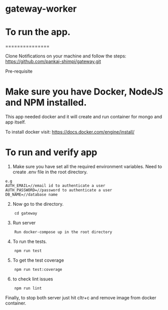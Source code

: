 # gateway-worker

# To run the app.

===============

Clone Notifications on your machine and follow the steps:
https://github.com/pankaj-shimpi/gateway.git

Pre-requisite

# Make sure you have Docker, NodeJS and NPM installed.

This app needed docker and it will create and run container for mongo and app itself.

To install docker visit: https://docs.docker.com/engine/install/

# To run and verify app

1. Make sure you have set all the required environment variables. Need to create .env file in the root directory.

```
e.g
AUTH_EMAIL=//email id to authenticate a user
AUTH_PASSWORD=//password to authenticate a user
DB_NAME=//database name
```

2. Now go to the directory.

```
    cd gateway
```

3. Run server

```
    Run docker-compose up in the root directory
```

4. To run the tests.

```
    npm run test
```

5. To get the test coverage

```
    npm run test:coverage
```

6. to check lint issues

```
    npm run lint
```

Finally, to stop both server just hit cltr+c and remove image from docker container.
